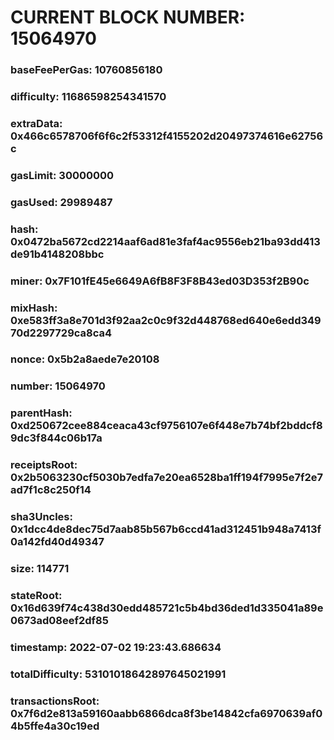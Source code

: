 # CURRENT BLOCK NUMBER: 15064970

### baseFeePerGas: 10760856180
### difficulty: 11686598254341570
### extraData: 0x466c6578706f6f6c2f53312f4155202d20497374616e62756c
### gasLimit: 30000000
### gasUsed: 29989487
### hash: 0x0472ba5672cd2214aaf6ad81e3faf4ac9556eb21ba93dd413de91b4148208bbc
### miner: 0x7F101fE45e6649A6fB8F3F8B43ed03D353f2B90c
### mixHash: 0xe583ff3a8e701d3f92aa2c0c9f32d448768ed640e6edd34970d2297729ca8ca4
### nonce: 0x5b2a8aede7e20108
### number: 15064970
### parentHash: 0xd250672cee884ceaca43cf9756107e6f448e7b74bf2bddcf89dc3f844c06b17a
### receiptsRoot: 0x2b5063230cf5030b7edfa7e20ea6528ba1ff194f7995e7f2e7ad7f1c8c250f14
### sha3Uncles: 0x1dcc4de8dec75d7aab85b567b6ccd41ad312451b948a7413f0a142fd40d49347
### size: 114771
### stateRoot: 0x16d639f74c438d30edd485721c5b4bd36ded1d335041a89e0673ad08eef2df85
### timestamp: 2022-07-02 19:23:43.686634
### totalDifficulty: 53101018642897645021991
### transactionsRoot: 0x7f6d2e813a59160aabb6866dca8f3be14842cfa6970639af04b5ffe4a30c19ed
